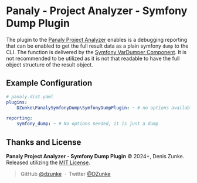 # Panaly - Project Analyzer - Symfony Dump Plugin

The plugin to the [Panaly Project Analyzer](https://github.com/DZunke/panaly) enables is a debugging reporting that
can be enabled to get the full result data as a plain symfony `dump` to the CLI. The function is delivered by the 
[Symfony VarDumper Component](https://symfony.com/doc/current/components/var_dumper.html). 
It is not recommended to be utilized as it is not that readable to have the full object structure of the result object. 

## Example Configuration

```yaml
# panaly.dist.yaml
plugins:
    DZunke\PanalySymfonyDump\SymfonyDumpPlugin: ~ # no options available

reporting:
    symfony_dump: ~ # No options needed, it is just a dump
```

## Thanks and License

**Panaly Project Analyzer - Symfony Dump Plugin** © 2024+, Denis Zunke. Released utilizing
the [MIT License](https://mit-license.org/).

> GitHub [@dzunke](https://github.com/DZunke) &nbsp;&middot;&nbsp;
> Twitter [@DZunke](https://twitter.com/DZunke)
